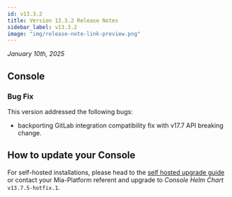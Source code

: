 ```yaml
---
id: v13.3.2
title: Version 13.3.2 Release Notes
sidebar_label: v13.3.2
image: "img/release-note-link-preview.png"
---
```


_January 10th, 2025_

## Console

### Bug Fix

This version addressed the following bugs:

* backporting GitLab integration compatibility fix with v17.7 API breaking change.

## How to update your Console

For self-hosted installations, please head to the [self hosted upgrade guide](/docs/13.x.x/infrastructure/self-hosted/installation-chart/how-to-upgrade) or contact your Mia-Platform referent and upgrade to _Console Helm Chart_ `v13.7.5-hotfix.1`.
